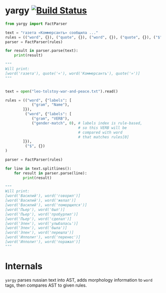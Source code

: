 # yargy [![Build Status](https://travis-ci.org/bureaucratic-labs/yargy.svg?branch=master)](https://travis-ci.org/bureaucratic-labs/yargy)

```python
from yargy import FactParser

text = "газета «Коммерсантъ» сообщила ..."
rules = (("word", {}), ("quote", {}), ("word", {}), ("quote", {}), ("$", {}))
parser = FactParser(rules)

for result in parser.parse(text):
    print(result)

"""
Will print:
[word('газета'), quote('«'), word('Коммерсантъ'), quote('»')]
"""
```

```python

text = open("leo-tolstoy-war-and-peace.txt").read()

rules = (("word", {"labels": [
            ("gram", "Name"),
        ]}), 
         ("word", {"labels": [
            ("gram", "VERB"),
            ("gender-match", 0), # labels index is rule-based, 
                                 # so this VERB will be
                                 # compared with word
                                 # that matches rules[0]
        ]}), 
         ("$", {})
)

parser = FactParser(rules)

for line in text.splitlines():
    for result in parser.parse(line):
        print(result)

"""
Will print:
[word('Василий'), word('говорил')]
[word('Василий'), word('желал')]
[word('Василий'), word('поморщился')]
[word('Пьер'), word('был')]
[word('Пьер'), word('пробурлил')]
[word('Пьер'), word('сделал')]
[word('Элен'), word('улыбалась')]
[word('Элен'), word('была')]
[word('Элен'), word('перешла')]
[word('Ипполит'), word('перенес')]
[word('Ипполит'), word('поражал')]
"""
```

# Internals

`yargy` parses russian text into AST, adds morphology information to `word` tags, then compares AST to given rules.
